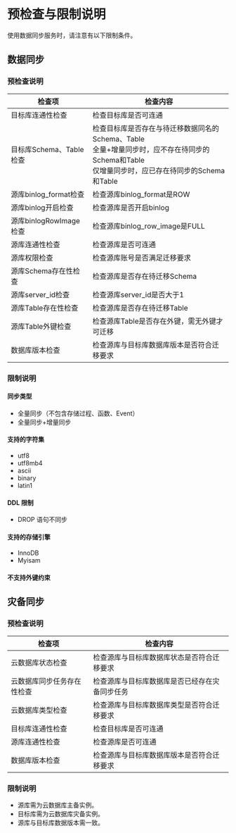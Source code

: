 # 预检查与限制说明

使用数据同步服务时，请注意有以下限制条件。

## 数据同步

### 预检查说明

| 检查项                  | 检查内容                                                     |
| ----------------------- | ------------------------------------------------------------ |
| 目标库连通性检查        | 检查目标库是否可连通                                         |
| 目标库Schema、Table检查 | 检查目标库是否存在与待迁移数据同名的Schema、Table<br />全量+增量同步时，应不存在待同步的Schema和Table<br />仅增量同步时，应已存在待同步的Schema和Table |
| 源库binlog_format检查   | 检查源库binlog_format是ROW                                   |
| 源库binlog开启检查      | 检查源库是否开启binlog                                       |
| 源库binlogRowImage检查  | 检查源库binlog_row_image是FULL                               |
| 源库连通性检查          | 检查源库是否可连通                                           |
| 源库权限检查            | 检查源库账号是否满足迁移要求                                 |
| 源库Schema存在性检查    | 检查源库是否存在待迁移Schema                                 |
| 源库server_id检查       | 检查源库server_id是否大于1                                   |
| 源库Table存在性检查     | 检查源库是否存在待迁移Table                                  |
| 源库Table外键检查       | 检查源库Table是否存在外键，需无外键才可迁移                  |
| 数据库版本检查          | 检查源库与目标库数据库版本是否符合迁移要求                   |

### 限制说明

#### 同步类型

- 全量同步（不包含存储过程、函数、Event）
- 全量同步+增量同步

#### 支持的字符集

- utf8
- utf8mb4
- ascii
- binary
- latin1

#### DDL 限制

- DROP 语句不同步

#### 支持的存储引擎

- InnoDB
- Myisam

#### 不支持外键约束

## 灾备同步

### 预检查说明

| 检查项                     | 检查内容                                       |
| -------------------------- | ---------------------------------------------- |
| 云数据库状态检查           | 检查源库与目标库数据库状态是否符合迁移要求     |
| 云数据库同步任务存在性检查 | 检查源库与目标库数据库是否已经存在灾备同步任务 |
| 云数据库类型检查           | 检查源库与目标库数据库类型是否符合迁移要求     |
| 目标库连通性检查           | 检查目标库是否可连通                           |
| 源库连通性检查             | 检查源库是否可连通                             |
| 数据库版本检查             | 检查源库与目标库数据库版本是否符合迁移要求     |

### 限制说明

- 源库需为云数据库主备实例。
- 目标库需为云数据库灾备实例。
- 源库与目标库数据版本需一致。